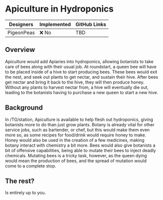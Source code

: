# Apiculture in Hydroponics

| Designers | Implemented | GitHub Links |
|---|---|---|
| PigeonPeas | :x: No | TBD |

## Overview

Apiculture would add Apiaries into hydroponics, allowing botanists to take care of bees along with their usual job. At roundstart, a queen bee will have to be placed inside of a hive to start producing bees. These bees would exit the nest, and seek out plants to get nectar, and sustain their hive. After bees get nectar and bring it back to the hive, they will then produce honey. Without any plants to harvest nectar from, a hive will eventually die out, leading to the botanists having to purchase a new queen to start a new hive.

## Background

In /TG/station, Apiculture is available to help flesh out hydroponics, giving botanists more to do than just grow plants. Botany is already vital for other service jobs, such as bartender, or chef, but this would make them even more so, as some recipes for food/drink would require honey to make. Honey would also be used in the creation of a few medicines, making botany interact with chemistry a bit more. Bees would also give botanists a bit of offensive capabilities, being able to mutate their bees to inject deadly chemicals. Mutating bees is a tricky task, however, as the queen dying would mean the production of bees, and the spread of mutation would come to a complete stop.

## The rest?

Is entirely up to you.
